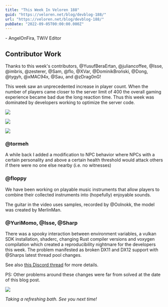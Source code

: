 ```yaml
---
title: "This Week In Veloren 188"
guid: "https://veloren.net/blog/devblog-188/"
url: "https://veloren.net/blog/devblog-188/"
pubDate: "2022-09-05T00:00:00.000Z"
---
```


\- AngelOnFira, TWiV Editor

## Contributor Work

Thanks to this week's contributors, @YusufBeraErtan, @juliancoffee, @Isse, @imbris, @zesterer, @Sam, @flo, @XVar, @DominikBroński, @Dong, @tygyh, @xMAC94x, @Sau, and @zDrag0nG!

This week saw an unprecedented increase in player count. When the number of players came closer to the server limit of 400 the overall gaming experience became bad due the long reaction time. Thus this week was dominated by developers working to optimize the server code.

![](https://s3.eu-central-2.wasabisys.com/veloren-blog/cdn/597826574095613962/1015683886270918676/unknown.png)

![](https://s3.eu-central-2.wasabisys.com/veloren-blog/cdn/597826574095613962/1015684086351810580/unknown.png)

![](https://s3.eu-central-2.wasabisys.com/veloren-blog/cdn/597826574095613962/1015684164344885360/unknown.png)

### @tormeh

A while back I added a modification to NPC behavior where NPCs with a certain personality and above a certain health threshold would attack others if there were no one else nearby (i.e. no witnesses)

### @floppy

We have been working on playable music instruments that allow players to combine their collected instruments into (hopefully) enjoyable sounds.

The guitar in the video uses samples, recorded by @Oolnokk, the model was created by MerlinMan.

### @YuriMomo, @Isse, @Sharp

There was a spooky interaction between environment variables, a vulkan SDK installation, shaderc, changing Rust compiler versions and voxygen compilation which created a reproducibility nightmare for the developers this week. The problem manifested as broken DX11 and DX12 support with @Sharps latest thread pool changes.

See also [this Discord thread](https://discord.com/channels/449602562165833758/450064928720814081/1014315399979999352) for more details.

PS: Other problems around these changes were far from solved at the date of this blog post.

![](https://s3.eu-central-2.wasabisys.com/veloren-blog/cdn/634860358623821835/1014710271387914250/screenshot_1661995673245.png)

_Taking a refreshing bath. See you next time!_

